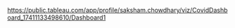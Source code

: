 https://public.tableau.com/app/profile/saksham.chowdhary/viz/CovidDashboard_17411133498610/Dashboard1 
